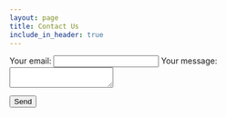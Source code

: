 ```yaml
---
layout: page
title: Contact Us
include_in_header: true
---
```



<form
  action="https://formspree.io/mnqpgyzk"
  method="POST"
>
  <label>
    Your email:
    <input type="text" name="_replyto">
  </label>
  <label>
    Your message:
    <textarea name="message"></textarea>
  </label>

  <!-- your other form fields go here -->

  <button type="submit">Send</button>
</form>
